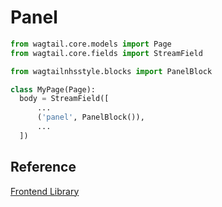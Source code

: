# Panel

```py
from wagtail.core.models import Page
from wagtail.core.fields import StreamField

from wagtailnhsstyle.blocks import PanelBlock

class MyPage(Page):
  body = StreamField([
      ...
      ('panel', PanelBlock()),
      ...
  ])
```

## Reference

[Frontend Library](https://github.com/nhsuk/nhsuk-frontend/tree/master/packages/components/panel)
